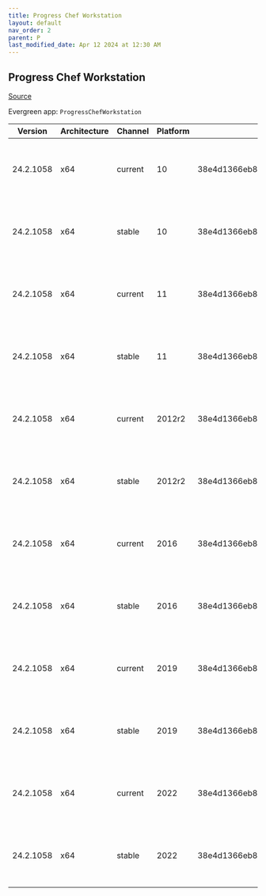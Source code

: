 ```yaml
---
title: Progress Chef Workstation
layout: default
nav_order: 2
parent: P
last_modified_date: Apr 12 2024 at 12:30 AM
---
```


## Progress Chef Workstation

[Source](https://www.chef.io/products/chef-workstation)

Evergreen app: `ProgressChefWorkstation`

| Version   | Architecture | Channel | Platform | Sha256                                                           | URI                                                                                                                                                                                                                                            |
| --------- | ------------ | ------- | -------- | ---------------------------------------------------------------- | ---------------------------------------------------------------------------------------------------------------------------------------------------------------------------------------------------------------------------------------------- |
| 24.2.1058 | x64          | current | 10       | 38e4d1366eb8f0716e703f4ca8973c7669a3534c7655b5fc0b696926cde3e253 | [https://packages.chef.io/files/current/chef-workstation/24.2.1058/windows/10/chef-workstation-24.2.1058-1-x64.msi](https://packages.chef.io/files/current/chef-workstation/24.2.1058/windows/10/chef-workstation-24.2.1058-1-x64.msi)         |
| 24.2.1058 | x64          | stable  | 10       | 38e4d1366eb8f0716e703f4ca8973c7669a3534c7655b5fc0b696926cde3e253 | [https://packages.chef.io/files/stable/chef-workstation/24.2.1058/windows/10/chef-workstation-24.2.1058-1-x64.msi](https://packages.chef.io/files/stable/chef-workstation/24.2.1058/windows/10/chef-workstation-24.2.1058-1-x64.msi)           |
| 24.2.1058 | x64          | current | 11       | 38e4d1366eb8f0716e703f4ca8973c7669a3534c7655b5fc0b696926cde3e253 | [https://packages.chef.io/files/current/chef-workstation/24.2.1058/windows/11/chef-workstation-24.2.1058-1-x64.msi](https://packages.chef.io/files/current/chef-workstation/24.2.1058/windows/11/chef-workstation-24.2.1058-1-x64.msi)         |
| 24.2.1058 | x64          | stable  | 11       | 38e4d1366eb8f0716e703f4ca8973c7669a3534c7655b5fc0b696926cde3e253 | [https://packages.chef.io/files/stable/chef-workstation/24.2.1058/windows/11/chef-workstation-24.2.1058-1-x64.msi](https://packages.chef.io/files/stable/chef-workstation/24.2.1058/windows/11/chef-workstation-24.2.1058-1-x64.msi)           |
| 24.2.1058 | x64          | current | 2012r2   | 38e4d1366eb8f0716e703f4ca8973c7669a3534c7655b5fc0b696926cde3e253 | [https://packages.chef.io/files/current/chef-workstation/24.2.1058/windows/2012r2/chef-workstation-24.2.1058-1-x64.msi](https://packages.chef.io/files/current/chef-workstation/24.2.1058/windows/2012r2/chef-workstation-24.2.1058-1-x64.msi) |
| 24.2.1058 | x64          | stable  | 2012r2   | 38e4d1366eb8f0716e703f4ca8973c7669a3534c7655b5fc0b696926cde3e253 | [https://packages.chef.io/files/stable/chef-workstation/24.2.1058/windows/2012r2/chef-workstation-24.2.1058-1-x64.msi](https://packages.chef.io/files/stable/chef-workstation/24.2.1058/windows/2012r2/chef-workstation-24.2.1058-1-x64.msi)   |
| 24.2.1058 | x64          | current | 2016     | 38e4d1366eb8f0716e703f4ca8973c7669a3534c7655b5fc0b696926cde3e253 | [https://packages.chef.io/files/current/chef-workstation/24.2.1058/windows/2016/chef-workstation-24.2.1058-1-x64.msi](https://packages.chef.io/files/current/chef-workstation/24.2.1058/windows/2016/chef-workstation-24.2.1058-1-x64.msi)     |
| 24.2.1058 | x64          | stable  | 2016     | 38e4d1366eb8f0716e703f4ca8973c7669a3534c7655b5fc0b696926cde3e253 | [https://packages.chef.io/files/stable/chef-workstation/24.2.1058/windows/2016/chef-workstation-24.2.1058-1-x64.msi](https://packages.chef.io/files/stable/chef-workstation/24.2.1058/windows/2016/chef-workstation-24.2.1058-1-x64.msi)       |
| 24.2.1058 | x64          | current | 2019     | 38e4d1366eb8f0716e703f4ca8973c7669a3534c7655b5fc0b696926cde3e253 | [https://packages.chef.io/files/current/chef-workstation/24.2.1058/windows/2019/chef-workstation-24.2.1058-1-x64.msi](https://packages.chef.io/files/current/chef-workstation/24.2.1058/windows/2019/chef-workstation-24.2.1058-1-x64.msi)     |
| 24.2.1058 | x64          | stable  | 2019     | 38e4d1366eb8f0716e703f4ca8973c7669a3534c7655b5fc0b696926cde3e253 | [https://packages.chef.io/files/stable/chef-workstation/24.2.1058/windows/2019/chef-workstation-24.2.1058-1-x64.msi](https://packages.chef.io/files/stable/chef-workstation/24.2.1058/windows/2019/chef-workstation-24.2.1058-1-x64.msi)       |
| 24.2.1058 | x64          | current | 2022     | 38e4d1366eb8f0716e703f4ca8973c7669a3534c7655b5fc0b696926cde3e253 | [https://packages.chef.io/files/current/chef-workstation/24.2.1058/windows/2022/chef-workstation-24.2.1058-1-x64.msi](https://packages.chef.io/files/current/chef-workstation/24.2.1058/windows/2022/chef-workstation-24.2.1058-1-x64.msi)     |
| 24.2.1058 | x64          | stable  | 2022     | 38e4d1366eb8f0716e703f4ca8973c7669a3534c7655b5fc0b696926cde3e253 | [https://packages.chef.io/files/stable/chef-workstation/24.2.1058/windows/2022/chef-workstation-24.2.1058-1-x64.msi](https://packages.chef.io/files/stable/chef-workstation/24.2.1058/windows/2022/chef-workstation-24.2.1058-1-x64.msi)       |
